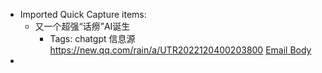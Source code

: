 - Imported Quick Capture items:
    - 又一个超强“话痨”AI诞生
        - Tags: chatgpt 信息源
https://new.qq.com/rain/a/UTR2022120400203800 [Email Body](https://files.todoist.com/iPVw35SeLeEGWC8waqRkxsbYeQHKt6oAJQJjYFi-UFp3CG2BbQiAAdduIlcpv6eS/by/21878347/as/file.html)
- 

